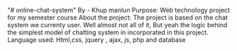 "# online-chat-system" 
By - Khup manlun
Purpose: Web technology project for my semester course
About the project:
The project is based on the chat system we currenty user. Well almost not all of it, But yeah the logic behind the simplest model of
chatting system in incorporated in this project.
Language used: Html,css, jquery , ajax, js, php and database
